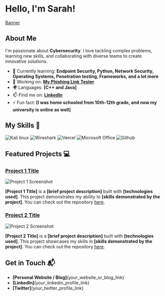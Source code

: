 # Hello, I'm Sarah!

[Banner](https://video.zig.ht/v/ikv1egw17alpa3ak3qch)

## About Me 

I'm passionate about **Cybersecurity**. I love tackling complex problems, learning new skills, and collaborating with diverse teams to create innovative solutions.

- 🌱 Currently learning: **Endpoint Security, Python, Network Security, Operating Systems, Penetration testing, Frameworks, and a lot more**
- 🔭 Working on: **[My Phishing Link Tester](https://enterausernameplssakduhferi.github.io/roeh-link-tester/)**
- 🌍 Languages: **[C++ and Java]**
- 📫 Find me on: **[LinkedIn](https://www.linkedin.com/in/sarah-modi-a1773b357/)**
- ⚡ Fun fact: **[I was home schooled from 10th-12th grade, and now my university is online as well]**

## My Skills 🧠

![Kali linux](https://img.shields.io/badge/Kali_Linux-557C94?style=for-the-badge&logo=kali-linux&logoColor=white)
![Wireshark](https://img.shields.io/badge/Wireshark-1679A7?style=for-the-badge&logo=Wireshark&logoColor=white)
![Vercel](https://img.shields.io/badge/Vercel-000000?style=for-the-badge&logo=vercel&logoColor=white)
![Microsoft Office](https://img.shields.io/badge/Microsoft_Office-D83B01?style=for-the-badge&logo=microsoft-office&logoColor=white)
![Github](https://img.shields.io/badge/GitHub-100000?style=for-the-badge&logo=github&logoColor=white)



## Featured Projects 💻

### [Project 1 Title](project_1_link)

![Project 1 Screenshot](project_1_screenshot_url)

**[Project 1 Title]** is a **[brief project description]** built with **[technologies used]**. This project demonstrates my ability to **[skills demonstrated by the project]**. You can check out the repository [here](project_1_repository_link).

### [Project 2 Title](project_2_link)

![Project 2 Screenshot](project_2_screenshot_url)

**[Project 2 Title]** is a **[brief project description]** built with **[technologies used]**. This project showcases my skills in **[skills demonstrated by the project]**. You can check out the repository [here](project_2_repository_link).

## Get in Touch 📬

- **[Personal Website / Blog]**(your_website_or_blog_link)
- **[LinkedIn]**(your_linkedin_profile_link)
- **[Twitter]**(your_twitter_profile_link)



